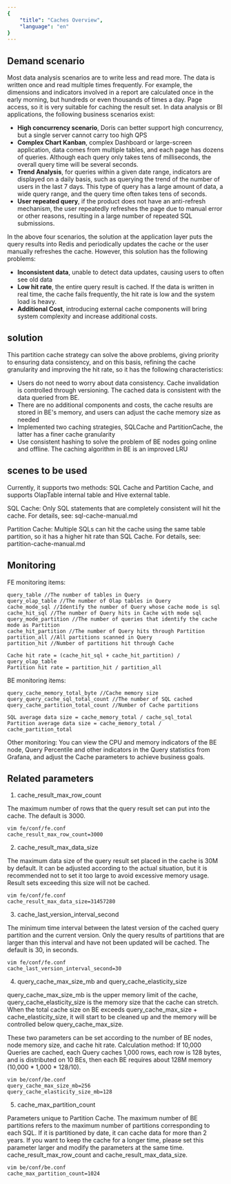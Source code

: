 ```yaml
---
{
    "title": "Caches Overview",
    "language": "en"
}
---
```


<!-- 
Licensed to the Apache Software Foundation (ASF) under one
or more contributor license agreements.  See the NOTICE file
distributed with this work for additional information
regarding copyright ownership.  The ASF licenses this file
to you under the Apache License, Version 2.0 (the
"License"); you may not use this file except in compliance
with the License.  You may obtain a copy of the License at

  http://www.apache.org/licenses/LICENSE-2.0

Unless required by applicable law or agreed to in writing,
software distributed under the License is distributed on an
"AS IS" BASIS, WITHOUT WARRANTIES OR CONDITIONS OF ANY
KIND, either express or implied.  See the License for the
specific language governing permissions and limitations
under the License.
-->


## Demand scenario

Most data analysis scenarios are to write less and read more. The data is written once and read multiple times frequently. For example, the dimensions and indicators involved in a report are calculated once in the early morning, but hundreds or even thousands of times a day. Page access, so it is very suitable for caching the result set. In data analysis or BI applications, the following business scenarios exist:

- **High concurrency scenario**, Doris can better support high concurrency, but a single server cannot carry too high QPS
- **Complex Chart Kanban**, complex Dashboard or large-screen application, data comes from multiple tables, and each page has dozens of queries. Although each query only takes tens of milliseconds, the overall query time will be several seconds.
- **Trend Analysis**, for queries within a given date range, indicators are displayed on a daily basis, such as querying the trend of the number of users in the last 7 days. This type of query has a large amount of data, a wide query range, and the query time often takes tens of seconds.
- **User repeated query**, if the product does not have an anti-refresh mechanism, the user repeatedly refreshes the page due to manual error or other reasons, resulting in a large number of repeated SQL submissions.

In the above four scenarios, the solution at the application layer puts the query results into Redis and periodically updates the cache or the user manually refreshes the cache. However, this solution has the following problems:

- **Inconsistent data**, unable to detect data updates, causing users to often see old data
- **Low hit rate**, the entire query result is cached. If the data is written in real time, the cache fails frequently, the hit rate is low and the system load is heavy.
- **Additional Cost**, introducing external cache components will bring system complexity and increase additional costs.

## solution

This partition cache strategy can solve the above problems, giving priority to ensuring data consistency, and on this basis, refining the cache granularity and improving the hit rate, so it has the following characteristics:

- Users do not need to worry about data consistency. Cache invalidation is controlled through versioning. The cached data is consistent with the data queried from BE.
- There are no additional components and costs, the cache results are stored in BE's memory, and users can adjust the cache memory size as needed
- Implemented two caching strategies, SQLCache and PartitionCache, the latter has a finer cache granularity
- Use consistent hashing to solve the problem of BE nodes going online and offline. The caching algorithm in BE is an improved LRU

## scenes to be used

Currently, it supports two methods: SQL Cache and Partition Cache, and supports OlapTable internal table and Hive external table.

SQL Cache: Only SQL statements that are completely consistent will hit the cache. For details, see: sql-cache-manual.md

Partition Cache: Multiple SQLs can hit the cache using the same table partition, so it has a higher hit rate than SQL Cache. For details, see: partition-cache-manual.md

## Monitoring

FE monitoring items:

```text
query_table //The number of tables in Query
query_olap_table //The number of Olap tables in Query
cache_mode_sql //Identify the number of Query whose cache mode is sql
cache_hit_sql //The number of Query hits in Cache with mode sql
query_mode_partition //The number of queries that identify the cache mode as Partition
cache_hit_partition //The number of Query hits through Partition
partition_all //All partitions scanned in Query
partition_hit //Number of partitions hit through Cache

Cache hit rate = (cache_hit_sql + cache_hit_partition) / query_olap_table
Partition hit rate = partition_hit / partition_all
```

BE monitoring items:

```text
query_cache_memory_total_byte //Cache memory size
query_query_cache_sql_total_count //The number of SQL cached
query_cache_partition_total_count //Number of Cache partitions

SQL average data size = cache_memory_total / cache_sql_total
Partition average data size = cache_memory_total / cache_partition_total
```

Other monitoring: You can view the CPU and memory indicators of the BE node, Query Percentile and other indicators in the Query statistics from Grafana, and adjust the Cache parameters to achieve business goals.

## Related parameters

1. cache_result_max_row_count

The maximum number of rows that the query result set can put into the cache. The default is 3000.

```text
vim fe/conf/fe.conf
cache_result_max_row_count=3000
```

2. cache_result_max_data_size

The maximum data size of the query result set placed in the cache is 30M by default. It can be adjusted according to the actual situation, but it is recommended not to set it too large to avoid excessive memory usage. Result sets exceeding this size will not be cached.

```text
vim fe/conf/fe.conf
cache_result_max_data_size=31457280
```

3. cache_last_version_interval_second

The minimum time interval between the latest version of the cached query partition and the current version. Only the query results of partitions that are larger than this interval and have not been updated will be cached. The default is 30, in seconds.

```text
vim fe/conf/fe.conf
cache_last_version_interval_second=30
```

4. query_cache_max_size_mb and query_cache_elasticity_size

query_cache_max_size_mb is the upper memory limit of the cache, query_cache_elasticity_size is the memory size that the cache can stretch. When the total cache size on BE exceeds query_cache_max_size + cache_elasticity_size, it will start to be cleaned up and the memory will be controlled below query_cache_max_size.

These two parameters can be set according to the number of BE nodes, node memory size, and cache hit rate. Calculation method: If 10,000 Queries are cached, each Query caches 1,000 rows, each row is 128 bytes, and is distributed on 10 BEs, then each BE requires about 128M memory (10,000 * 1,000 * 128/10).

```text
vim be/conf/be.conf
query_cache_max_size_mb=256
query_cache_elasticity_size_mb=128
```

5. cache_max_partition_count

Parameters unique to Partition Cache. The maximum number of BE partitions refers to the maximum number of partitions corresponding to each SQL. If it is partitioned by date, it can cache data for more than 2 years. If you want to keep the cache for a longer time, please set this parameter larger and modify the parameters at the same time. cache_result_max_row_count and cache_result_max_data_size.

```text
vim be/conf/be.conf
cache_max_partition_count=1024
```
